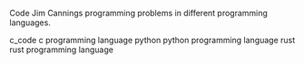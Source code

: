 Code
Jim Cannings programming problems in different programming languages.

c_code c programming language
python python programming language
rust   rust programming language
